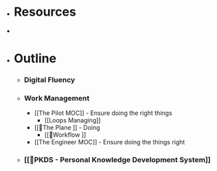 - # Resources
- 
- # Outline
    - ### Digital Fluency
    - ### Work Management
        - [[The Pilot MOC]] - Ensure doing the right things
            - [[Loops Managing]]
        - [[🌱The Plane ]] - Doing
            - [[🌱Workflow ]]
        - [[The Engineer MOC]] - Ensure doing the things right
    - ### [[🌱PKDS - Personal Knowledge Development System]]
